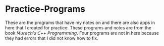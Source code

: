# Practice-Programs
These are the programs that have my notes on and there are also apps in here that I created for practice. These programs and notes are from the book 𝘔𝘶𝘳𝘢𝘤𝘩'𝘴 𝘊++ 𝘗𝘳𝘰𝘨𝘳𝘢𝘮𝘮𝘪𝘯𝘨.
Four programs are not in here because they had errors that I did not know how to fix.
